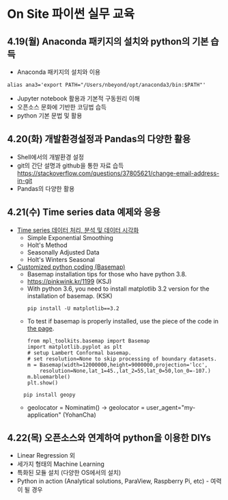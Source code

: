 # On Site 파이썬 실무 교육

## 4.19(월) Anaconda 패키지의 설치와 python의 기본 습득
* Anaconda 패키지의 설치와 이용
  
`alias ana3='export PATH="/Users/nbeyond/opt/anaconda3/bin:$PATH"'`
* Jupyter notebook 활용과 기본적 구동원리 이해
* 오픈소스 문화에 기반한 코딩법 습득
* python 기본 문법 및 활용
  
## 4.20(화) 개발환경설정과 Pandas의 다양한 활용
* Shell에서의 개발환경 설정
* git의 간단 설명과 github을 통한 자료 습득 https://stackoverflow.com/questions/37805621/change-email-address-in-git
* Pandas의 다양한 활용

## 4.21(수) Time series data 예제와 응용
* [Time series 데이터 처리, 분석 및 데이터 시각화](https://medium.com/datadriveninvestor/how-to-build-exponential-smoothing-models-using-python-simple-exponential-smoothing-holt-and-da371189e1a1)
  - Simple Exponential Smoothing
  - Holt's Method
  - Seasonally Adjusted Data
  - Holt's Winters Seasonal
* [Customized python coding (Basemap)](https://blog.goodaudience.com/geo-libraries-in-python-plotting-current-fires-bffef9fe3fb7)
   - Basemap installation tips for those who have python 3.8.
   - https://pinkwink.kr/1199 (KSJ)
   - With python 3.6, you need to install matplotlib 3.2 version for the installation of basemap. (KSK)
      ```
      pip install -U matplotlib==3.2 
      ```
   - To test if basemap is properly installed, use the piece of the code in [the page](https://stackoverflow.com/questions/40374441/python-basemap-module-impossible-to-import).
      ```
      from mpl_toolkits.basemap import Basemap
      import matplotlib.pyplot as plt
      # setup Lambert Conformal basemap.
      # set resolution=None to skip processing of boundary datasets.
      m = Basemap(width=12000000,height=9000000,projection='lcc',
          resolution=None,lat_1=45.,lat_2=55,lat_0=50,lon_0=-107.)
      m.bluemarble()
      plt.show()
      ```
   ```
     pip install geopy
   ```
   - geolocator = Nominatim() -> geolocator = user_agent="my-application" (YohanCha)      

## 4.22(목) 오픈소스와 연계하여 python을 이용한 DIYs
* Linear Regression 외 
* 세가지 형태의 Machine Learning
* 특화된 모듈 설치 (다양한 OS에서의 설치)
* Python in action (Analytical solutions, ParaView, Raspberry Pi, etc) - 여력이 될 경우
  
